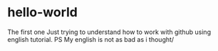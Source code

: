 # hello-world
The first one
Just trying to understand how to work with github using english tutorial. PS My english is not as bad as i thought/
